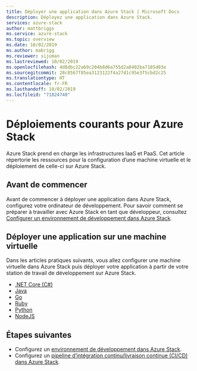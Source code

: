 ```yaml
---
title: Déployer une application dans Azure Stack | Microsoft Docs
description: Déployez une application dans Azure Stack.
services: azure-stack
author: mattbriggs
ms.service: azure-stack
ms.topic: overview
ms.date: 10/02/2019
ms.author: mabrigg
ms.reviewer: sijuman
ms.lastreviewed: 10/02/2019
ms.openlocfilehash: 4d8dbc22a69c204b8d6a755d2a8402ba7185d03e
ms.sourcegitcommit: 28c8567f85ea3123122f4a27d1c95e3f5cbd2c25
ms.translationtype: HT
ms.contentlocale: fr-FR
ms.lasthandoff: 10/02/2019
ms.locfileid: "71824740"
---
```

# <a name="common-deployments-for-azure-stack"></a>Déploiements courants pour Azure Stack

Azure Stack prend en charge les infrastructures IaaS et PaaS. Cet article répertorie les ressources pour la configuration d’une machine virtuelle et le déploiement de celle-ci sur Azure Stack.

## <a name="before-you-begin"></a>Avant de commencer

Avant de commencer à déployer une application dans Azure Stack, configurez votre ordinateur de développement. Pour savoir comment se préparer à travailler avec Azure Stack en tant que développeur, consultez [Configurer un environnement de développement dans Azure Stack](azure-stack-dev-start.md).

## <a name="deploy-an-app-to-a-vm"></a>Déployer une application sur une machine virtuelle

Dans les articles pratiques suivants, vous allez configurer une machine virtuelle dans Azure Stack puis déployer votre application à partir de votre station de travail de développement sur Azure Stack.

- [.NET Core (C#)](azure-stack-dev-start-howto-vm-dotnet.md)
- [Java](azure-stack-dev-start-howto-vm-java.md)
- [Go](azure-stack-dev-start-howto-vm-go.md)
- [Ruby](azure-stack-dev-start-howto-vm-ruby.md)
- [Python](azure-stack-dev-start-howto-vm-python.md)
- [NodeJS](azure-stack-dev-start-howto-vm-nodejs.md)

## <a name="next-steps"></a>Étapes suivantes

- Configurez un [environnement de développement dans Azure Stack](azure-stack-dev-start.md).
- Configurez un [pipeline d’intégration continu/livraison continue (CI/CD) dans Azure Stack](azure-stack-solution-pipeline.md).
